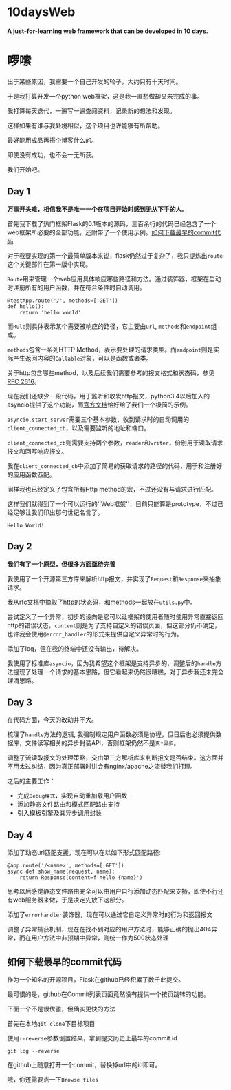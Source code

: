 # 10daysWeb
**A just-for-learning web framework that can be developed in 10 days.**

# 啰嗦
出于某些原因，我需要一个自己开发的轮子，大约只有十天时间。

于是我打算开发一个python web框架，这是我一直想做却又未完成的事。

我打算每天迭代，一遍写一遍查阅资料，记录新的想法和发现。

这样如果有谁与我处境相似，这个项目也许能够有所帮助。

最好能用成品再搭个博客什么的。

即使没有成功，也不会一无所获。

我们开始吧。

## Day 1
**万事开头难，相信我不是唯一一个在项目开始时感到无从下手的人。**

首先我下载了热门框架Flask的0.1版本的源码，三百余行的代码已经包含了一个web框架所必要的全部功能，还附带了一个使用示例。[如何下载最早的commit代码](#如何下载最早的commit代码)

对于我要实现的第一个最简单版本来说，flask仍然过于复杂了，我只提炼出`route`这个关键部件在第一版中实现。

`Route`用来管理一个web应用具体响应哪些路径和方法。通过装饰器，框架在启动时注册所有的用户函数，并在符合条件时自动调用。

    @testApp.route('/', methods=['GET'])
    def hello():
        return 'hello world'

而`Rule`则具体表示某个需要被响应的路径，它主要由`url`, `methods`和`endpoint`组成。

`methods`包含一系列HTTP Method，表示要处理的请求类型。而`endpoint`则是实际产生返回内容的`Callable`对象，可以是函数或者类。

关于http包含哪些method，以及后续我们需要参考的报文格式和状态码，参见[RFC 2616](#https://tools.ietf.org/html/rfc2616)。

现在我们还缺少一段代码，用于监听和收发http报文，python3.4以后加入的asyncio提供了这个功能，而[官方文档](#http://asyncio.readthedocs.io)恰好给了我们一个极简的示例。

`asyncio.start_server`需要三个基本参数，收到请求时的自动调用的`client_connected_cb`，以及需要监听的地址和端口。

`client_connected_cb`则需要支持两个参数，`reader`和`writer`，份别用于读取请求报文和回写响应报文。

我在`client_connected_cb`中添加了简易的获取请求的路径的代码，用于和注册好的应用函数匹配。

同样我也已经定义了包含所有Http method的宏，不过还没有与请求进行匹配。

这样我们就得到了一个可以运行的''Web框架''，目前只能算是prototype，不过已经足够让我们印出那句世纪名言了。

    Hello World!

## Day 2
**我们有了一个原型，但很多方面亟待完善**

我使用了一个开源第三方库来解析http报文，并实现了`Request`和`Response`来抽象请求。

我从rfc文档中摘取了http的状态码，和methods一起放在`utils.py`中。

尝试定义了一个异常，初步的设向是它可以让框架的使用者随时使用异常直接返回http的错误状态，`content`则是为了支持自定义的错误页面，但这部分仍不确定，也许我会使用`@error_handler`的形式来提供自定义异常时的行为。

添加了log，但在我的终端中还没有输出，待解决。

我使用了标准库`asyncio`，因为我希望这个框架是支持异步的，调整后的`handle`方法提现了处理一个请求的基本思路，但它看起来仍然很糟糕，对于异步我还未完全理清思路。

## Day 3

在代码方面，今天的改动并不大。

梳理了`handle`方法的逻辑, 我强制规定用户函数必须是协程，但日后也必须提供数据库，文件读写相关的异步封装API，否则框架仍然不是`真*异步`。

调整了流读取报文的处理策略，交由第三方解析库来判断报文是否结束。这方面并不用太过纠结，因为真正部署时讲会有nginx/apache之流替我们打理。

之后的主要工作：

 - 完成`Debug模式`，实现自动重加载用户函数
 - 添加静态文件路由和模式匹配路由支持
 - 引入模板引擎及其异步调用封装

## Day 4

添加了动态url匹配支援，现在可以在以如下形式匹配路径:

    @app.route('/<name>', methods=['GET'])
    async def show_name(request, name):
        return Response(content=f'hello {name}')

思考以后感觉静态文件路由完全可以由用户自行添加动态匹配来支持，即使不行还有web服务器来做，于是决定先放下这部分。

添加了`errorhandler`装饰器，现在可以通过它自定义异常时的行为和返回报文

调整了异常捕获机制，现在在找不到对应的用户方法时，能够正确的抛出404异常，而在用户方法中非预期中异常，则统一作为500状态处理

## 如何下载最早的commit代码

作为一个知名的开源项目，Flask在github已经积累了数千此提交。

最可恨的是，github在Commit列表页面竟然没有提供一个按页跳转的功能。

下面一个不是很优雅，但确实更快的方法

首先在本地`git clone`下目标项目

使用`--reverse`参数倒置结果，拿到提交历史上最早的commit id

    git log --reverse

在github上随意打开一个commit，替换掉url中的id即可。

哦，你还需要点一下`Browse files`